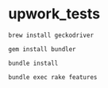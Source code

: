 # upwork_tests

`brew install geckodriver`

`gem install bundler`

`bundle install`

`bundle exec rake features`
